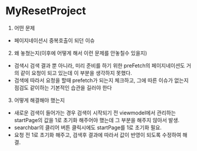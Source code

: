 # MyResetProject

1. 어떤 문제
- 페이지네이션시 중복호출이 되던 이슈
2. 왜 놓쳤는지(이후에 어떻게 해서 이런 문제를 안놓칠수 있을지)
- 검색시 검색 결과 뿐 아니라, 미리 준비를 하기 위한 preFetch의 페이지네이션도 거의 같이 요청이 되고 있는데 이 부분을 생각하지 못했다.
- 검색에 따라서 요청을 할때 prefetch가 되는지 체크하고, 그에 따른 이슈가 없는지 점검도 같이하는 기본적인 습관을 길러야 한다
3. 어떻게 해결해야 했는지 
- 새로운 검색이 들어가는 경우 검색이 시작되기 전 viewmodel에서 관리하는 startPage의 값을 1로 초기화 해주어야 했는데 그 부분을 해주지 않아서 발생.
- searchbar의 클리어 버튼 클릭시에도 startPage를 1로 초기화 필요.
- 요청 전 1로 초기화 해주고, 검색후 결과에 따라서 값이 반영이 되도록 수정하여 해결.
